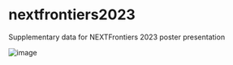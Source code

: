 # nextfrontiers2023
Supplementary data for NEXTFrontiers 2023 poster presentation

![image](https://github.com/douglasadamoski/nextfrontiers2023/assets/2281214/650a22fa-3809-4112-8233-38f8c553b800)


